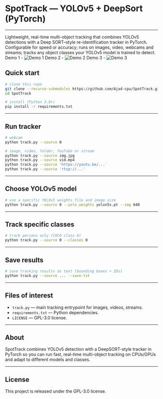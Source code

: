 # SpotTrack — YOLOv5 + DeepSort (PyTorch)

---
Lightweight, real-time multi-object tracking that combines YOLOv5 detections with a Deep SORT–style re-identification tracker in PyTorch. Configurable for speed or accuracy; runs on images, video, webcams and streams; tracks any object classes your YOLOv5 model is trained to detect.
Demo 1 - ![Demo 1](MOT16_eval/Screenshot-2025-08-19-193426.png)
Demo 2 - ![Demo 2](MOT16_eval/Screenshot-2025-08-19-193451.png)
Demo 3 - ![Demo 3](MOT16_eval/Screenshot-2025-08-19-193531.png)


## Quick start

```bash
# clone this repo
git clone --recurse-submodules https://github.com/Ajad-cpu/SpotTrack.git
cd SpotTrack

# install (Python 3.8+)
pip install -r requirements.txt
```

---

## Run tracker

```bash
# webcam
python track.py --source 0

# image, video, folder, YouTube or stream
python track.py --source img.jpg
python track.py --source vid.mp4
python track.py --source 'https://youtu.be/...'
python track.py --source 'rtsp://...'
```

---

## Choose YOLOv5 model

```bash
# use a specific YOLOv5 weights file and image size
python track.py --source 0 --yolo_weights yolov5s.pt --img 640
```

---

## Track specific classes

```bash
# track persons only (COCO class 0)
python track.py --source 0 --classes 0
```

---

## Save results

```bash
# save tracking results as text (bounding boxes + IDs)
python track.py --source ... --save-txt
```

---

## Files of interest

* `track.py` — main tracking entrypoint for images, videos, streams.
* `requirements.txt` — Python dependencies.
* `LICENSE` — GPL-3.0 license.

---

## About

SpotTrack combines YOLOv5 detection with a DeepSORT-style tracker in PyTorch so you can run fast, real-time multi-object tracking on CPUs/GPUs and adapt to different models and classes.

---

## License

This project is released under the GPL-3.0 license.
